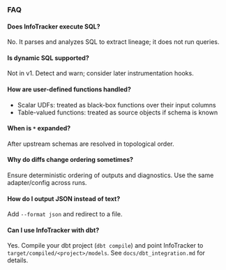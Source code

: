 ### FAQ

#### Does InfoTracker execute SQL?
No. It parses and analyzes SQL to extract lineage; it does not run queries.

#### Is dynamic SQL supported?
Not in v1. Detect and warn; consider later instrumentation hooks.

#### How are user-defined functions handled?
- Scalar UDFs: treated as black-box functions over their input columns
- Table-valued functions: treated as source objects if schema is known

#### When is `*` expanded?
After upstream schemas are resolved in topological order.

#### Why do diffs change ordering sometimes?
Ensure deterministic ordering of outputs and diagnostics. Use the same adapter/config across runs.

#### How do I output JSON instead of text?
Add `--format json` and redirect to a file. 

#### Can I use InfoTracker with dbt?
Yes. Compile your dbt project (`dbt compile`) and point InfoTracker to `target/compiled/<project>/models`. See `docs/dbt_integration.md` for details. 